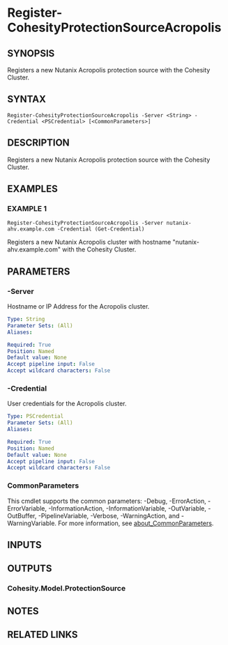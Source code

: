 # Register-CohesityProtectionSourceAcropolis

## SYNOPSIS
Registers a new Nutanix Acropolis protection source with the Cohesity Cluster.

## SYNTAX

```
Register-CohesityProtectionSourceAcropolis -Server <String> -Credential <PSCredential> [<CommonParameters>]
```

## DESCRIPTION
Registers a new Nutanix Acropolis protection source with the Cohesity Cluster.

## EXAMPLES

### EXAMPLE 1
```
Register-CohesityProtectionSourceAcropolis -Server nutanix-ahv.example.com -Credential (Get-Credential)
```

Registers a new Nutanix Acropolis cluster with hostname "nutanix-ahv.example.com" with the Cohesity Cluster.

## PARAMETERS

### -Server
Hostname or IP Address for the Acropolis cluster.

```yaml
Type: String
Parameter Sets: (All)
Aliases:

Required: True
Position: Named
Default value: None
Accept pipeline input: False
Accept wildcard characters: False
```

### -Credential
User credentials for the Acropolis cluster.

```yaml
Type: PSCredential
Parameter Sets: (All)
Aliases:

Required: True
Position: Named
Default value: None
Accept pipeline input: False
Accept wildcard characters: False
```

### CommonParameters
This cmdlet supports the common parameters: -Debug, -ErrorAction, -ErrorVariable, -InformationAction, -InformationVariable, -OutVariable, -OutBuffer, -PipelineVariable, -Verbose, -WarningAction, and -WarningVariable. For more information, see [about_CommonParameters](http://go.microsoft.com/fwlink/?LinkID=113216).

## INPUTS

## OUTPUTS

### Cohesity.Model.ProtectionSource
## NOTES

## RELATED LINKS
